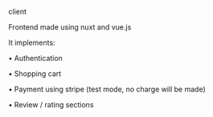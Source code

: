 client

Frontend made using nuxt and vue.js

It implements:

• Authentication

• Shopping cart

• Payment using stripe (test mode, no charge will be made)

• Review / rating sections
